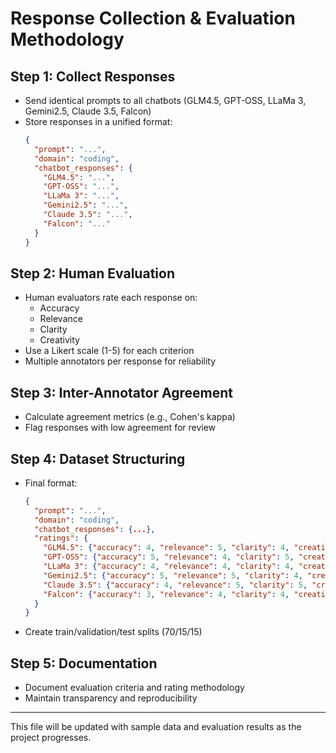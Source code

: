 # Response Collection & Evaluation Methodology

## Step 1: Collect Responses
- Send identical prompts to all chatbots (GLM4.5, GPT-OSS, LLaMa 3, Gemini2.5, Claude 3.5, Falcon)
- Store responses in a unified format:
  ```json
  {
    "prompt": "...",
    "domain": "coding",
    "chatbot_responses": {
      "GLM4.5": "...",
      "GPT-OSS": "...",
      "LLaMa 3": "...",
      "Gemini2.5": "...",
      "Claude 3.5": "...",
      "Falcon": "..."
    }
  }
  ```

## Step 2: Human Evaluation
- Human evaluators rate each response on:
  - Accuracy
  - Relevance
  - Clarity
  - Creativity
- Use a Likert scale (1-5) for each criterion
- Multiple annotators per response for reliability

## Step 3: Inter-Annotator Agreement
- Calculate agreement metrics (e.g., Cohen's kappa)
- Flag responses with low agreement for review

## Step 4: Dataset Structuring
- Final format:
  ```json
  {
    "prompt": "...",
    "domain": "coding",
    "chatbot_responses": {...},
    "ratings": {
      "GLM4.5": {"accuracy": 4, "relevance": 5, "clarity": 4, "creativity": 3},
      "GPT-OSS": {"accuracy": 5, "relevance": 4, "clarity": 5, "creativity": 3},
      "LLaMa 3": {"accuracy": 4, "relevance": 4, "clarity": 4, "creativity": 4},
      "Gemini2.5": {"accuracy": 5, "relevance": 5, "clarity": 4, "creativity": 4},
      "Claude 3.5": {"accuracy": 4, "relevance": 5, "clarity": 5, "creativity": 5},
      "Falcon": {"accuracy": 3, "relevance": 4, "clarity": 4, "creativity": 3}
    }
  }
  ```
- Create train/validation/test splits (70/15/15)

## Step 5: Documentation
- Document evaluation criteria and rating methodology
- Maintain transparency and reproducibility

---
This file will be updated with sample data and evaluation results as the project progresses.
